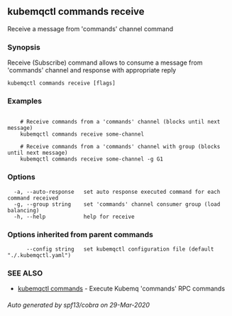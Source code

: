 ## kubemqctl commands receive

Receive a message from 'commands' channel command

### Synopsis

Receive (Subscribe) command allows to consume a message from 'commands' channel and response with appropriate reply

```
kubemqctl commands receive [flags]
```

### Examples

```

	# Receive commands from a 'commands' channel (blocks until next message)
	kubemqctl commands receive some-channel

	# Receive commands from a 'commands' channel with group (blocks until next message)
	kubemqctl commands receive some-channel -g G1

```

### Options

```
  -a, --auto-response   set auto response executed command for each command received
  -g, --group string    set 'commands' channel consumer group (load balancing)
  -h, --help            help for receive
```

### Options inherited from parent commands

```
      --config string   set kubemqctl configuration file (default "./.kubemqctl.yaml")
```

### SEE ALSO

* [kubemqctl commands](kubemqctl_commands.md)	 - Execute Kubemq 'commands' RPC commands

###### Auto generated by spf13/cobra on 29-Mar-2020
